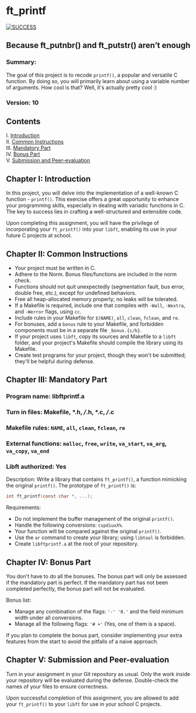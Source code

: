# ft_printf

[![SUCCESS](https://i.postimg.cc/15NH4q1h/Screen-Shot-2023-12-03-at-9-50-07-AM.png)](https://postimg.cc/ZC43M0qV)

## Because ft_putnbr() and ft_putstr() aren’t enough

### Summary:

The goal of this project is to recode `printf()`, a popular and versatile C function. By doing so, you will primarily learn about using a variable number of arguments. How cool is that? Well, it's actually pretty cool :)

### Version: 10

## Contents

I. [Introduction](#introduction)  
II. [Common Instructions](#common-instructions)  
III. [Mandatory Part](#mandatory-part)  
IV. [Bonus Part](#bonus-part)  
V. [Submission and Peer-evaluation](#submission-and-peer-evaluation)

## Chapter I: Introduction

In this project, you will delve into the implementation of a well-known C function - `printf()`. This exercise offers a great opportunity to enhance your programming skills, especially in dealing with variadic functions in C. The key to success lies in crafting a well-structured and extensible code.

Upon completing this assignment, you will have the privilege of incorporating your `ft_printf()` into your `libft`, enabling its use in your future C projects at school.

## Chapter II: Common Instructions

- Your project must be written in C.
- Adhere to the Norm. Bonus files/functions are included in the norm check.
- Functions should not quit unexpectedly (segmentation fault, bus error, double free, etc.), except for undefined behaviors.
- Free all heap-allocated memory properly; no leaks will be tolerated.
- If a Makefile is required, include one that compiles with `-Wall`, `-Wextra`, and `-Werror` flags, using `cc`.
- Include rules in your Makefile for `$(NAME)`, `all`, `clean`, `fclean`, and `re`.
- For bonuses, add a `bonus` rule to your Makefile, and forbidden components must be in a separate file `_bonus.{c/h}`.
- If your project uses `libft`, copy its sources and Makefile to a `libft` folder, and your project's Makefile should compile the library using its Makefile.
- Create test programs for your project, though they won't be submitted; they'll be helpful during defense.

## Chapter III: Mandatory Part

### Program name: libftprintf.a
### Turn in files: Makefile, *.h, */*.h, *.c, */*.c
### Makefile rules: `NAME`, `all`, `clean`, `fclean`, `re`
### External functions: `malloc`, `free`, `write`, `va_start`, `va_arg`, `va_copy`, `va_end`
### Libft authorized: Yes

Description: Write a library that contains `ft_printf()`, a function mimicking the original `printf()`. The prototype of `ft_printf()` is:

```c
int ft_printf(const char *, ...);
```

Requirements:

- Do not implement the buffer management of the original `printf()`.
- Handle the following conversions: `cspdiuxX%`.
- Your function will be compared against the original `printf()`.
- Use the `ar` command to create your library; using `libtool` is forbidden.
- Create `libftprintf.a` at the root of your repository.

## Chapter IV: Bonus Part

You don't have to do all the bonuses. The bonus part will only be assessed if the mandatory part is perfect. If the mandatory part has not been completed perfectly, the bonus part will not be evaluated.

Bonus list:

- Manage any combination of the flags: `'-' '0.'` and the field minimum width under all conversions.
- Manage all the following flags: `'# +'` (Yes, one of them is a space).

If you plan to complete the bonus part, consider implementing your extra features from the start to avoid the pitfalls of a naive approach.

## Chapter V: Submission and Peer-evaluation

Turn in your assignment in your Git repository as usual. Only the work inside your repository will be evaluated during the defense. Double-check the names of your files to ensure correctness.

Upon successful completion of this assignment, you are allowed to add your `ft_printf()` to your `libft` for use in your school C projects.
